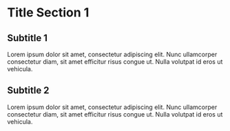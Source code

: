 # Title Section 1

## Subtitle 1

Lorem ipsum dolor sit amet, consectetur adipiscing elit. Nunc ullamcorper consectetur diam, sit amet efficitur risus congue ut. Nulla volutpat id eros ut vehicula. 

## Subtitle 2

Lorem ipsum dolor sit amet, consectetur adipiscing elit. Nunc ullamcorper consectetur diam, sit amet efficitur risus congue ut. Nulla volutpat id eros ut vehicula. 